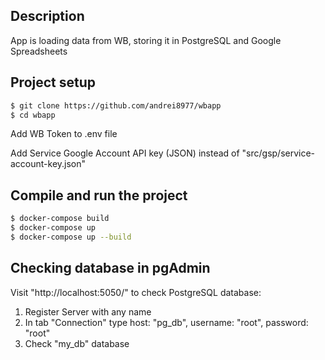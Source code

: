 ## Description

App is loading data from WB, storing it in PostgreSQL and Google Spreadsheets


## Project setup

```bash
$ git clone https://github.com/andrei8977/wbapp
$ cd wbapp
```
Add WB Token to .env file

Add Service Google Account API key (JSON) instead of "src/gsp/service-account-key.json"

## Compile and run the project

```bash
$ docker-compose build
$ docker-compose up
$ docker-compose up --build
```

## Checking database in pgAdmin

Visit "http://localhost:5050/" to check PostgreSQL database:
1) Register Server with any name
2) In tab "Connection" type host: "pg_db", username: "root", password: "root"
3) Check "my_db" database 
